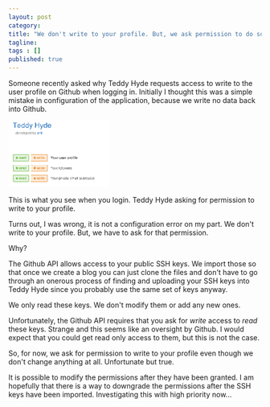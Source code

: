 ```yaml
---
layout: post 
category: 
title: "We don't write to your profile. But, we ask permission to do so"
tagline: 
tags : [] 
published: true
---
```


Someone recently asked why Teddy Hyde requests access to write to the user profile on Github when logging in. Initially I thought this was a simple mistake in configuration of the application, because we write no data back into Github. 

![/assets/images/2013-10-07-09-41-32-image-resized.png](/assets/images/2013-10-07-09-41-32-image-resized.png)

This is what you see when you login. Teddy Hyde asking for permission to write to your profile.

Turns out, I was wrong, it is not a configuration error on my part. We don't write to your profile. But, we have to ask for that permission.

Why?

The Github API allows access to your public SSH keys. We import those so that once we create a blog you can just clone the files and don't have to go through an onerous process of finding and uploading your SSH keys into Teddy Hyde since you probably use the same set of keys anyway.

We only read these keys. We don't modify them or add any new ones. 

Unfortunately, the Github API requires that you ask for *write* access to *read* these keys. Strange and this seems like an oversight by Github. I would expect that you could get read only access to them, but this is not the case.

So, for now, we ask for permission to write to your profile even though we don't change anything at all. Unfortunate but true.

It is possible to modify the permissions after they have been granted. I am hopefully that there is a way to downgrade the permissions after the SSH keys have been imported. Investigating this with high priority now...

